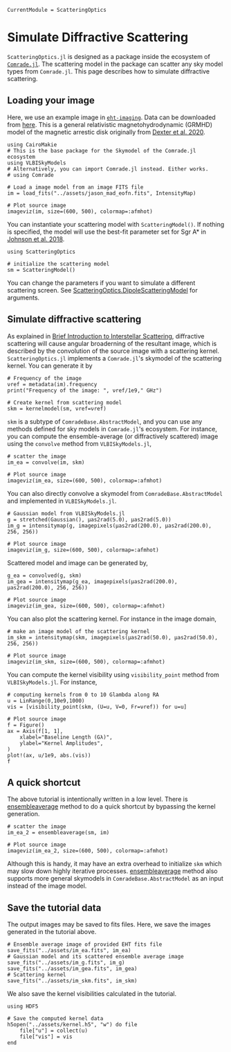```@meta
CurrentModule = ScatteringOptics
```

# Simulate Diffractive Scattering
`ScatteringOptics.jl` is designed as a package inside the ecosystem of [`Comrade.jl`](https://github.com/ptiede/Comrade.jl). The scattering model in the package can scatter any sky model types from `Comrade.jl`.
This page describes how to simulate diffractive scattering.

## Loading your image
Here, we use an example image in [`eht-imaging`](https://github.com/achael/eht-imaging). Data can be downloaded from [here](../assets/jason_mad_eofn.fits). This is a general relativistic magnetohydrodynamic (GRMHD) model of the magnetic arrestic disk originally from [Dexter et al. 2020](https://ui.adsabs.harvard.edu/abs/2020MNRAS.494.4168D/abstract).

```@example 1
using CairoMakie
# This is the base package for the Skymodel of the Comrade.jl ecosystem
using VLBISkyModels
# Alternatively, you can import Comrade.jl instead. Either works.
# using Comrade

# Load a image model from an image FITS file
im = load_fits("../assets/jason_mad_eofn.fits", IntensityMap)

# Plot source image
imageviz(im, size=(600, 500), colormap=:afmhot)
```

You can instantiate your scattering model with `ScatteringModel()`. If nothing is specified, the model will use the best-fit parameter set for Sgr A* in [Johnson et al. 2018](https://ui.adsabs.harvard.edu/abs/2018ApJ...865..104J/abstract). 

```@example 1
using ScatteringOptics

# initialize the scattering model
sm = ScatteringModel()
```

You can change the parameters if you want to simulate a different scattering screen. See [ScatteringOptics.DipoleScatteringModel](@ref) for arguments. 

## Simulate diffractive scattering 
As explained in [Brief Introduction to Interstellar Scattering](@ref), diffractive scattering will cause angular broaderning of the resultant image, which is described by the convolution of the source image with a scattering kernel. `ScatteringOptics.jl` implements a `Comrade.jl`'s skymodel of the scattering kernel. You can generate it by 

```@example 1
# Frequency of the image
νref = metadata(im).frequency
print("Frequency of the image: ", νref/1e9," GHz")

# Create kernel from scattering model
skm = kernelmodel(sm, νref=νref)
```

`skm` is a subtype of `ComradeBase.AbstractModel`, and you can use any methods defined for sky models in `Comrade.jl`'s ecosystem. For instance, you can compute the ensemble-average (or diffractively scattered) image using the `convolve` method from `VLBISkyModels.jl`,

```@example 1
# scatter the image
im_ea = convolve(im, skm)

# Plot source image
imageviz(im_ea, size=(600, 500), colormap=:afmhot)
```

You can also directly convolve a skymodel from `ComradeBase.AbstractModel` and implemented in `VLBISkyModels.jl`.

```@example 1
# Gaussian model from VLBISkyModels.jl
g = stretched(Gaussian(), μas2rad(5.0), μas2rad(5.0))
im_g = intensitymap(g, imagepixels(μas2rad(200.0), μas2rad(200.0), 256, 256))

# Plot source image
imageviz(im_g, size=(600, 500), colormap=:afmhot)
```

Scattered model and image can be generated by,

```@example 1
g_ea = convolved(g, skm)
im_gea = intensitymap(g_ea, imagepixels(μas2rad(200.0), μas2rad(200.0), 256, 256))

# Plot source image
imageviz(im_gea, size=(600, 500), colormap=:afmhot)
```

You can also plot the scattering kernel. For instance in the image domain,

```@example 1
# make an image model of the scattering kernel
im_skm = intensitymap(skm, imagepixels(μas2rad(50.0), μas2rad(50.0), 256, 256))

# Plot source image
imageviz(im_skm, size=(600, 500), colormap=:afmhot)
```

You can compute the kernel visibility using `visibility_point` method from `VLBISkyModels.jl`. For instance,

```@example 1
# computing kernels from 0 to 10 Glambda along RA
u = LinRange(0,10e9,1000)
vis = [visibility_point(skm, (U=u, V=0, Fr=νref)) for u=u]

# Plot source image
f = Figure() 
ax = Axis(f[1, 1],
    xlabel="Baseline Length (Gλ)",
    ylabel="Kernel Amplitudes",
)
plot!(ax, u/1e9, abs.(vis))
f
```

## A quick shortcut
The above tutorial is intentionally written in a low level. There is [ensembleaverage](@ref) method to do a quick shortcut by bypassing the kernel generation.

```@example 1
# scatter the image
im_ea_2 = ensembleaverage(sm, im)

# Plot source image
imageviz(im_ea_2, size=(600, 500), colormap=:afmhot)
```

Although this is handy, it may have an extra overhead to initialize `skm` which may slow down highly iterative processes. 
[ensembleaverage](@ref) method also supports more general skymodels in `ComradeBase.AbstractModel` as an input instead of the image model.


## Save the tutorial data 
The output images may be saved to fits files. Here, we save the images generated in the tutorial above.

```@example 1
# Ensemble average image of provided EHT fits file
save_fits("../assets/im_ea.fits", im_ea)
# Gaussian model and its scattered ensemble average image
save_fits("../assets/im_g.fits", im_g)
save_fits("../assets/im_gea.fits", im_gea)
# Scattering kernel
save_fits("../assets/im_skm.fits", im_skm)
```

We also save the kernel visibilities calculated in the tutorial.
```@example 1
using HDF5

# Save the computed kernel data
h5open("../assets/kernel.h5", "w") do file
    file["u"] = collect(u)  
    file["vis"] = vis       
end
```